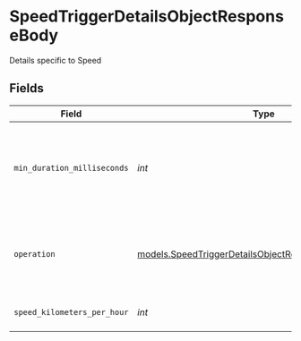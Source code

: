 # SpeedTriggerDetailsObjectResponseBody

Details specific to Speed


## Fields

| Field                                                                                                                | Type                                                                                                                 | Required                                                                                                             | Description                                                                                                          | Example                                                                                                              |
| -------------------------------------------------------------------------------------------------------------------- | -------------------------------------------------------------------------------------------------------------------- | -------------------------------------------------------------------------------------------------------------------- | -------------------------------------------------------------------------------------------------------------------- | -------------------------------------------------------------------------------------------------------------------- |
| `min_duration_milliseconds`                                                                                          | *int*                                                                                                                | :heavy_check_mark:                                                                                                   | The number of milliseconds the trigger needs to stay active before alerting.                                         | 600000                                                                                                               |
| `operation`                                                                                                          | [models.SpeedTriggerDetailsObjectResponseBodyOperation](../models/speedtriggerdetailsobjectresponsebodyoperation.md) | :heavy_check_mark:                                                                                                   | How to evaluate the threshold.  Valid values: `GREATER`, `LESS`                                                      | GREATER                                                                                                              |
| `speed_kilometers_per_hour`                                                                                          | *int*                                                                                                                | :heavy_check_mark:                                                                                                   | The speed threshold value.                                                                                           | 120                                                                                                                  |